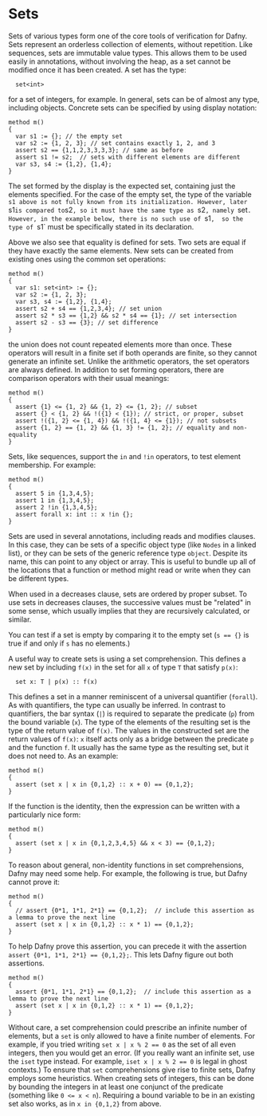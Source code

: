 <p></p> <!-- avoids duplicate title -->

# Sets

Sets of various types form one of the core tools of verification for Dafny.
Sets represent an orderless collection of elements, without repetition. Like
sequences, sets are immutable value types. This allows them to be used easily
in annotations, without involving the heap, as a set cannot be modified once
it has been created. A set has the type:

```dafny <!-- %no-check -->
  set<int>
```

for a set of integers, for example. In general, sets can be of almost any type, including objects. Concrete sets can be specified by using display notation:

```dafny <!-- %check-verify -->
method m()
{
  var s1 := {}; // the empty set
  var s2 := {1, 2, 3}; // set contains exactly 1, 2, and 3
  assert s2 == {1,1,2,3,3,3,3}; // same as before
  assert s1 != s2;  // sets with different elements are different
  var s3, s4 := {1,2}, {1,4};
}
```

The set formed by the display is the expected set, containing just
the elements specified. For the case of the empty set, the type of the
variable `s1 above is not fully known from its initialization. However,
later `s1` is compared to `s2`, so it must have the same type as `s2`,
namely `set<int>`. However, in the example below, there is no such use of `s1`, 
so the type of `s1` must be specifically stated in its declaration.

Above we also see that equality is defined
for sets. Two sets are equal if they have exactly the same elements.
New sets can be created from existing ones using the common set operations:

```dafny <!-- %check-verify -->
method m()
{
  var s1: set<int> := {};
  var s2 := {1, 2, 3};
  var s3, s4 := {1,2}, {1,4};
  assert s2 + s4 == {1,2,3,4}; // set union
  assert s2 * s3 == {1,2} && s2 * s4 == {1}; // set intersection
  assert s2 - s3 == {3}; // set difference
}
```

the union does not count repeated elements more than once. These
operators will result in a finite set if both operands are finite,
so they cannot generate an infinite set. Unlike the arithmetic
operators, the set operators are always defined. In addition to set
forming operators, there are comparison operators with their usual
meanings:

```dafny <!-- %check-verify -->
method m()
{
  assert {1} <= {1, 2} && {1, 2} <= {1, 2}; // subset
  assert {} < {1, 2} && !({1} < {1}); // strict, or proper, subset
  assert !({1, 2} <= {1, 4}) && !({1, 4} <= {1}); // not subsets
  assert {1, 2} == {1, 2} && {1, 3} != {1, 2}; // equality and non-equality
}
```

Sets, like sequences, support the `in` and `!in` operators, to
test element membership. For example:

```dafny <!-- %check-verify-warn Sets.W1.expect -->
method m()
{
  assert 5 in {1,3,4,5};
  assert 1 in {1,3,4,5};
  assert 2 !in {1,3,4,5};
  assert forall x: int :: x !in {};
}
```

Sets are used in several annotations, including reads and modifies
clauses. In this case, they can be sets of a specific object type
(like `Nodes` in a linked list), or they can be sets of the
generic reference type `object`. Despite its name, this can point to
any object or array. This is useful to bundle up all of the locations
that a function or method might read or write when they can be different types.


When used in a decreases clause, sets are ordered by proper subset.
To use sets in
decreases clauses, the successive values must be "related" in some sense, which
usually implies that they are recursively calculated, or similar.

You can test if a set is empty by comparing it to the empty set
(`s == {}` is true if and only if `s` has no elements.)



A useful way to create sets is using a set comprehension. This defines
a new set by including `f(x)`
in the set for all `x` of type `T` that satisfy `p(x)`:

```dafny <!-- %no-check -->
  set x: T | p(x) :: f(x)
```

This defines a set in a manner reminiscent of a universal quantifier (`forall`). As with quantifiers,
the type can usually be inferred. In contrast to quantifiers, the bar syntax (`|`) is required to
separate the predicate (`p`) from the bound variable (`x`). The type of the elements of the resulting set is
the type of the return value of `f(x)`. The values in the constructed set are the return values of `f(x)`:
`x` itself acts only as a bridge between the predicate `p` and the function `f`. It
usually has the same type as the resulting set, but it does not need to. As an example:

```dafny <!-- %check-verify-warn Sets.W2.expect -->
method m()
{
  assert (set x | x in {0,1,2} :: x + 0) == {0,1,2};
}
```

If the function is the identity, then the expression can be written with a particularly nice form:

```dafny <!-- %check-verify-warn Sets.W3.expect -->
method m()
{
  assert (set x | x in {0,1,2,3,4,5} && x < 3) == {0,1,2};
}
```

To reason about general, non-identity functions in set comprehensions, Dafny may need some help.
For example, the following is true, but Dafny cannot prove it:

```dafny <!-- %check-verify Sets.1.expect -->
method m()
{
  // assert {0*1, 1*1, 2*1} == {0,1,2};  // include this assertion as a lemma to prove the next line
  assert (set x | x in {0,1,2} :: x * 1) == {0,1,2};
}
```

To help Dafny prove this assertion, you can precede it with the assertion
`assert {0*1, 1*1, 2*1} == {0,1,2};`. This lets Dafny figure out both assertions.

```dafny <!-- %check-verify -->
method m()
{
  assert {0*1, 1*1, 2*1} == {0,1,2};  // include this assertion as a lemma to prove the next line
  assert (set x | x in {0,1,2} :: x * 1) == {0,1,2};
}
```
Without care, a set comprehension could prescribe an infinite number of elements, but a `set`
is only allowed to have a finite number of elements. For example, if you tried writing
`set x | x % 2 == 0` as the set of all even integers, then you would get an error.
(If you really want an infinite set, use the `iset` type instead.
For example, `iset x | x % 2 == 0` is legal in ghost contexts.)
To ensure that `set` comprehensions give rise to finite sets, Dafny employs some heuristics.
When creating sets of integers, this can be done by bounding the integers
in at least one conjunct of the predicate (something like `0 <= x < n`). Requiring a bound
variable to be in an existing set also works, as in `x in {0,1,2}` from above.
